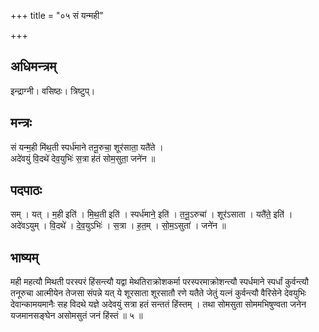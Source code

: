 +++
title = "०५ सं यन्मही"

+++
## अधिमन्त्रम्
इन्द्राग्नी। वसिष्ठः। त्रिष्टुप्।

## मन्त्रः
सं यन्म॒ही मि॑थ॒ती स्पर्ध॑माने तनू॒रुचा॒ शूर॑साता॒ यतै॑ते ।  
अदे॑वयुं वि॒दथे॑ देव॒युभिः॑ स॒त्रा ह॑तं सोम॒सुता॒ जने॑न ॥

## पदपाठः
सम् । यत् । म॒ही इति॑ । मि॒थ॒ती इति॑ । स्पर्ध॑माने॒ इति॑ । त॒नू॒ऽरुचा॑ । शूर॑ऽसाता । यतै॑ते॒ इति॑ ।  
अदे॑वऽयुम् । वि॒दथे॑ । दे॒व॒युऽभिः॑ । स॒त्रा । ह॒त॒म् । सो॒म॒ऽसुता॑ । जने॑न ॥

## भाष्यम्
मही महत्यौ मिथती परस्परं हिंसन्त्यौ यद्वा मेथतिराक्रोशकर्मा परस्परमाक्रोशन्त्यौ स्पर्धमाने स्पर्धां कुर्वन्त्यौ तनूरुचा आत्मीयेन तेजसा संपन्ने यत् ये शूरसाता शूरसातौ रणे यतैते जेतुं यत्नं कुर्वन्त्यौ वैरिसेने देवयुभिः देवान्कामयमानैः सह विदथे यज्ञे अदेवयुं सत्रा हतं सन्ततं हिंस्तम् । तथा सोमसुता सोममभिषुण्वता जनेन यजमानसङ्घेन असोमसुतं जनं हिंस्तं ॥ ५ ॥